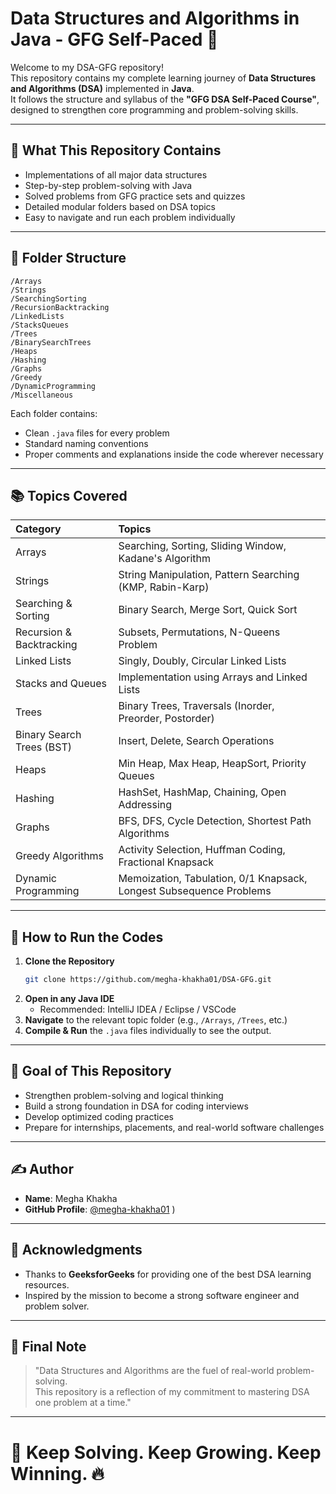 # Data Structures and Algorithms in Java - GFG Self-Paced 🚀

Welcome to my DSA-GFG repository!  
This repository contains my complete learning journey of **Data Structures and Algorithms (DSA)** implemented in **Java**.  
It follows the structure and syllabus of the **"GFG DSA Self-Paced Course"**, designed to strengthen core programming and problem-solving skills.

---

## 🧠 What This Repository Contains

- Implementations of all major data structures
- Step-by-step problem-solving with Java
- Solved problems from GFG practice sets and quizzes
- Detailed modular folders based on DSA topics
- Easy to navigate and run each problem individually

---

## 🧩 Folder Structure

```
/Arrays
/Strings
/SearchingSorting
/RecursionBacktracking
/LinkedLists
/StacksQueues
/Trees
/BinarySearchTrees
/Heaps
/Hashing
/Graphs
/Greedy
/DynamicProgramming
/Miscellaneous
```

Each folder contains:
- Clean `.java` files for every problem
- Standard naming conventions
- Proper comments and explanations inside the code wherever necessary

---

## 📚 Topics Covered

| Category | Topics |
|:---|:---|
| Arrays | Searching, Sorting, Sliding Window, Kadane's Algorithm |
| Strings | String Manipulation, Pattern Searching (KMP, Rabin-Karp) |
| Searching & Sorting | Binary Search, Merge Sort, Quick Sort |
| Recursion & Backtracking | Subsets, Permutations, N-Queens Problem |
| Linked Lists | Singly, Doubly, Circular Linked Lists |
| Stacks and Queues | Implementation using Arrays and Linked Lists |
| Trees | Binary Trees, Traversals (Inorder, Preorder, Postorder) |
| Binary Search Trees (BST) | Insert, Delete, Search Operations |
| Heaps | Min Heap, Max Heap, HeapSort, Priority Queues |
| Hashing | HashSet, HashMap, Chaining, Open Addressing |
| Graphs | BFS, DFS, Cycle Detection, Shortest Path Algorithms |
| Greedy Algorithms | Activity Selection, Huffman Coding, Fractional Knapsack |
| Dynamic Programming | Memoization, Tabulation, 0/1 Knapsack, Longest Subsequence Problems |

---

## 🚀 How to Run the Codes

1. **Clone the Repository**
   ```bash
   git clone https://github.com/megha-khakha01/DSA-GFG.git
   ```
2. **Open in any Java IDE**
   - Recommended: IntelliJ IDEA / Eclipse / VSCode
3. **Navigate** to the relevant topic folder (e.g., `/Arrays`, `/Trees`, etc.)
4. **Compile & Run** the `.java` files individually to see the output.

---

## 🎯 Goal of This Repository

- Strengthen problem-solving and logical thinking
- Build a strong foundation in DSA for coding interviews
- Develop optimized coding practices
- Prepare for internships, placements, and real-world software challenges

---

## ✍️ Author

- **Name**: Megha Khakha
- **GitHub Profile**: [@megha-khakha01](https://github.com/megha-khakha01)
)

---

## 🙌 Acknowledgments

- Thanks to **GeeksforGeeks** for providing one of the best DSA learning resources.
- Inspired by the mission to become a strong software engineer and problem solver.

---

## 📣 Final Note

> "Data Structures and Algorithms are the fuel of real-world problem-solving.  
This repository is a reflection of my commitment to mastering DSA one problem at a time."

---

# 🚀 Keep Solving. Keep Growing. Keep Winning. 🔥
